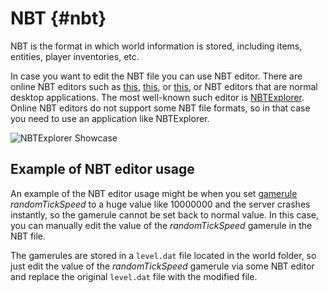 # NBT {#nbt}
NBT is the format in which world information is stored, including items, entities, player inventories, etc.

In case you want to edit the NBT file you can use NBT editor. There are online NBT editors such as [this](https://nbt.mcph.to/), [this](https://gamertools.net/tools/13), or [this](http://irath96.github.io/webNBT/), or NBT editors that are normal desktop applications. The most well-known such editor is [NBTExplorer](https://www.minecraftforum.net/forums/mapping-and-modding-java-edition/minecraft-tools/1262665-nbtexplorer-nbt-editor-for-windows-and-mac). Online NBT editors do not support some NBT file formats, so in that case you need to use an application like NBTExplorer.

![NBTExplorer Showcase](/assets/images/nbt/nbtexplorer.png)

## Example of NBT editor usage
An example of the NBT editor usage might be when you set [gamerule](../vanilla/game-rules.md#gamerules) *randomTickSpeed* to a huge value like 10000000 and the server crashes instantly, so the gamerule cannot be set back to normal value. In this case, you can manually edit the value of the *randomTickSpeed* gamerule in the NBT file.

The gamerules are stored in a `level.dat` file located in the world folder, so just edit the value of the *randomTickSpeed* gamerule via some NBT editor and replace the original `level.dat` file with the modified file.